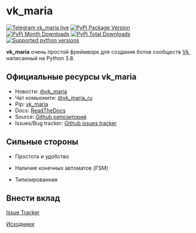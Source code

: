 # vk_maria
[![Telegram vk_maria live](https://img.shields.io/badge/telegram-vk_maria-blue.svg?style=flat-square)](https://t.me/vk_maria_ru)
[![PyPi Package Version](https://img.shields.io/pypi/v/vk_maria.svg?style=flat-square)](https://pypi.python.org/pypi/vk_maria)
[![PyPi Month Downloads](https://img.shields.io/pypi/dm/vk_maria.svg?style=flat-square)](https://pypi.python.org/pypi/vk_maria)
[![PyPi Total Downloads](https://pepy.tech/badge/vk-maria)](https://pepy.tech/project/vk-maria)
[![Supported python versions](https://img.shields.io/pypi/pyversions/vk_maria.svg?style=flat-square)](https://pypi.python.org/pypi/vk_maria)


**vk_maria** очень простой фреймворк для создания ботов сообществ [Vk](https://dev.vk.com/reference>), написанный на Python 3.8.

## Официальные ресурсы vk_maria

- Новости: [@vk_maria](https://t.me/vk_maria_ru)
- Чат комьюнити: [@vk_maria_ru](https://t.me/vk_maria_ru_chat)
- Pip: [vk_maria](https://pypi.org/project/vk-maria/)
- Docs: [ReadTheDocs](https://vk-maria.readthedocs.io/ru/latest/)
- Source: [Github репозиторий](https://github.com/lxstvayne/vk_maria)
- Issues/Bug tracker: [Github issues tracker](https://github.com/lxstvayne/vk_maria/issues)


## Сильные стороны

- Простота и удобство

- Наличие конечных автоматов (FSM)

- Типизированная


## Внести вклад

[Issue Tracker](https://github.com/lxstvayne/vk_maria/issues)

[Исходники](https://github.com/lxstvayne/vk_maria)
